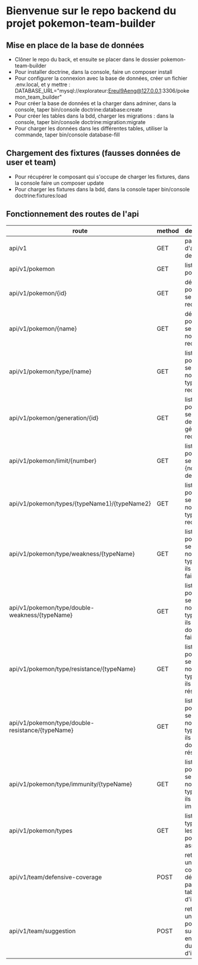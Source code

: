 # Bienvenue sur le repo backend du projet pokemon-team-builder

  ## Mise en place de la base de données

  - Clôner le repo du back, et ensuite se placer dans le dossier pokemon-team-builder
  - Pour installer doctrine, dans la console, faire un composer install
  - Pour configurer la connexion avec la base de données, créer un fichier .env.local, et y mettre : DATABASE_URL="mysql://explorateur:Ereul9Aeng@127.0.0.1:3306/pokemon_team_builder"
  - Pour créer la base de données et la charger dans adminer, dans la console, taper bin/console doctrine:database:create
  - Pour créer les tables dans la bdd, charger les migrations : dans la console, taper bin/console doctrine:migration:migrate
  - Pour charger les données dans les différentes tables, utiliser la commande, taper bin/console database-fill

  ## Chargement des fixtures (fausses données de user et team)

  - Pour récupérer le composant qui s'occupe de charger les fixtures, dans la console faire un composer update
  - Pour charger les fixtures dans la bdd, dans la console taper bin/console doctrine:fixtures:load


  ## Fonctionnement des routes de l'api 

| route                                            | method | description                                                                   | controller    | nom                                 |
| ------------------------------------------------ | ------ | ----------------------------------------------------------------------------- | ------------- | ----------------------------------- |
| api/v1                                           | GET    | page d'accueil de l'api                                                       | Main          | api_v1_                             |
| api/v1/pokemon                                   | GET    | liste des pokemons                                                            | Api           | api_v1_pokemon                      |
| api/v1/pokemon/{id}                              | GET    | détail d'un pokemon selon l'id recherché                                      | Api           | api_v1_pokemon_by_id                |
| api/v1/pokemon/{name}                            | GET    | détail d'un pokemon selon le nom recherché                                    | Api           | api_v1_pokemon_by_name              |
| api/v1/pokemon/type/{name}                       | GET    | liste des pokemons selon le nom du type recherché                             | Api           | api_v1_pokemon_by_type_name         |
| api/v1/pokemon/generation/{id}                   | GET    | liste des pokemons selon l'id de la génération recherchée                     | Api           | api_v1_pokemon_generation_by_id     |
| api/v1/pokemon/limit/{number}                    | GET    | liste des pokemons selon le {nombre} demandé                                  | Api           | api_v1_pokemon_limit                |
| api/v1/pokemon/types/{typeName1}/{typeName2}     | GET    | liste des pokemons selon le nom des types recherchés                          | Api           | api_v1_pokemon_by_double_type       |
| api/v1/pokemon/type/weakness/{typeName}          | GET    | liste des pokemons selon le nom du type auquel ils sont faibles               | Api           | api_v1_pokemon_by_weakness          |
| api/v1/pokemon/type/double-weakness/{typeName}   | GET    | liste des pokemons selon le nom du type auquel ils sont doublement faibles    | Api           | api_v1_pokemon_by_double_weakness   |
| api/v1/pokemon/type/resistance/{typeName}        | GET    | liste des pokemons selon le nom du type auquel ils sont résistants            | Api           | api_v1_pokemon_by_resistance        |
| api/v1/pokemon/type/double-resistance/{typeName} | GET    | liste des pokemons selon le nom du type auquel ils sont doublement résistants | Api           | api_v1_pokemon_by_double-resistance |
| api/v1/pokemon/type/immunity/{typeName}          | GET    | liste des pokemons selon le nom du type auquel ils sont immunisés             | Api           | api_v1_pokemon_by_immunity          |
| api/v1/pokemon/types                             | GET    | liste des types (sans les pokemons associés)                                  | Api           | api_v1_types                        |
| api/v1/team/defensive-coverage                   | POST   | retourne une couerture défensive à parir d'un tableau d'ids                   | DataTreatment | api_v1_defensive_coverage           |
| api/v1/team/suggestion                           | POST   | retourne une liste de pokemon suggéres en fonction du tableau d'ids enoyé     | DataTreatment | api_v1_pokemon_suggestion           |